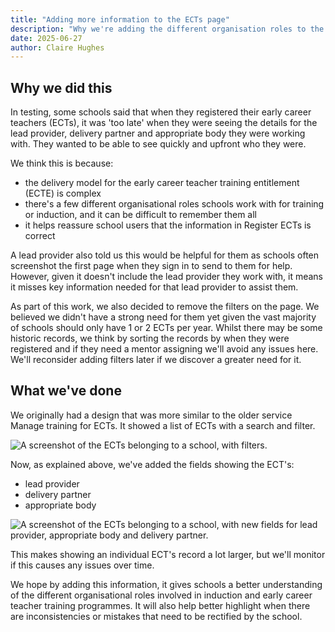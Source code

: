 ```yaml
---
title: "Adding more information to the ECTs page"
description: "Why we're adding the different organisation roles to the page where a school views all their ECTs"
date: 2025-06-27
author: Claire Hughes
---
```


## Why we did this

In testing, some schools said that when they registered their early career teachers (ECTs), it was 'too late' when they were seeing the details for the lead provider, delivery partner and appropriate body they were working with. They wanted to be able to see quickly and upfront who they were.

We think this is because:

- the delivery model for the early career teacher training entitlement (ECTE) is complex
- there's a few different organisational roles schools work with for training or induction, and it can be difficult to remember them all
- it helps reassure school users that the information in Register ECTs is correct

A lead provider also told us this would be helpful for them as schools often screenshot the first page when they sign in to send to them for help. However, given it doesn't include the lead provider they work with, it means it misses key information needed for that lead provider to assist them.

As part of this work, we also decided to remove the filters on the page. We believed we didn't have a strong need for them yet given the vast majority of schools should only have 1 or 2 ECTs per year. Whilst there may be some historic records, we think by sorting the records by when they were registered and if they need a mentor assigning we'll avoid any issues here. We'll reconsider adding filters later if we discover a greater need for it.

## What we've done

We originally had a design that was more similar to the older service Manage training for ECTs. It showed a list of ECTs with a search and filter.

![A screenshot of the ECTs belonging to a school, with filters.](/ecf-v2/adding-more-info-to-ects-page/image2.png)

Now, as explained above, we've added the fields showing the ECT's:

- lead provider
- delivery partner
- appropriate body

![A screenshot of the ECTs belonging to a school, with new fields for lead provider, appropriate body and delivery partner.](/ecf-v2/adding-more-info-to-ects-page/image.png)

This makes showing an individual ECT's record a lot larger, but we'll monitor if this causes any issues over time. 

We hope by adding this information, it gives schools a better understanding of the different organisational roles involved in induction and early career teacher training programmes. It will also help better highlight when there are inconsistencies or mistakes that need to be rectified by the school.
